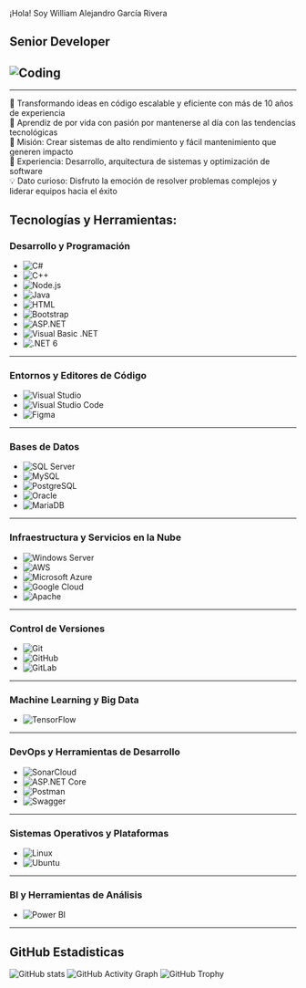 ¡Hola! Soy William Alejandro García Rivera
## Senior Developer 
## ![Coding](https://media.giphy.com/media/13HgwGsXF0aiGY/giphy.gif)
---

🚀 Transformando ideas en código escalable y eficiente con más de 10 años de experiencia  
🌱 Aprendiz de por vida con pasión por mantenerse al día con las tendencias tecnológicas  
🎯 Misión: Crear sistemas de alto rendimiento y fácil mantenimiento que generen impacto  
💼 Experiencia: Desarrollo, arquitectura de sistemas y optimización de software  
💡 Dato curioso: Disfruto la emoción de resolver problemas complejos y liderar equipos hacia el éxito  

## Tecnologías y Herramientas:

### Desarrollo y Programación
- ![C#](https://img.shields.io/badge/-C%23-239120?logo=c-sharp&logoColor=white&style=flat)
- ![C++](https://img.shields.io/badge/-C++-00599C?logo=c%2B%2B&logoColor=white&style=flat)
- ![Node.js](https://img.shields.io/badge/-Node.js-339933?logo=node.js&logoColor=white&style=flat)
- ![Java](https://img.shields.io/badge/-Java-007396?logo=java&logoColor=white&style=flat)
- ![HTML](https://img.shields.io/badge/-HTML-E34F26?logo=html5&logoColor=white&style=flat)
- ![Bootstrap](https://img.shields.io/badge/-Bootstrap-7952B3?logo=bootstrap&logoColor=white&style=flat)
- ![ASP.NET](https://img.shields.io/badge/-ASP.NET-5C2D91?logo=.net&logoColor=white&style=flat)
- ![Visual Basic .NET](https://img.shields.io/badge/-Visual%20Basic%20.NET-68217A?logo=.net&logoColor=white&style=flat)
- ![.NET 6](https://img.shields.io/badge/-.NET%206-512BD4?logo=.net&logoColor=white&style=flat)
---
### Entornos y Editores de Código
- ![Visual Studio](https://img.shields.io/badge/-Visual%20Studio-5C2D91?logo=visual-studio&logoColor=white&style=flat)
- ![Visual Studio Code](https://img.shields.io/badge/-VS%20Code-007ACC?logo=visual-studio-code&logoColor=white&style=flat)
- ![Figma](https://img.shields.io/badge/-Figma-F24E1E?logo=figma&logoColor=white&style=flat)
---
### Bases de Datos
- ![SQL Server](https://img.shields.io/badge/-SQL%20Server-CC2927?logo=microsoft-sql-server&logoColor=white&style=flat)
- ![MySQL](https://img.shields.io/badge/-MySQL-4479A1?logo=mysql&logoColor=white&style=flat)
- ![PostgreSQL](https://img.shields.io/badge/-PostgreSQL-336791?logo=postgresql&logoColor=white&style=flat)
- ![Oracle](https://img.shields.io/badge/-Oracle-F80000?logo=oracle&logoColor=white&style=flat)
- ![MariaDB](https://img.shields.io/badge/-MariaDB-003545?logo=mariadb&logoColor=white&style=flat)
---
### Infraestructura y Servicios en la Nube
- ![Windows Server](https://img.shields.io/badge/-Windows%20Server-0078D6?logo=windows&logoColor=white&style=flat)
- ![AWS](https://img.shields.io/badge/-AWS-232F3E?logo=amazon-aws&logoColor=white&style=flat)
- ![Microsoft Azure](https://img.shields.io/badge/-Microsoft%20Azure-0078D4?logo=microsoft-azure&logoColor=white&style=flat)
- ![Google Cloud](https://img.shields.io/badge/-Google%20Cloud-4285F4?logo=google-cloud&logoColor=white&style=flat)
- ![Apache](https://img.shields.io/badge/-Apache-D22128?logo=apache&logoColor=white&style=flat)
---
### Control de Versiones
- ![Git](https://img.shields.io/badge/-Git-F05032?logo=git&logoColor=white&style=flat)
- ![GitHub](https://img.shields.io/badge/-GitHub-181717?logo=github&logoColor=white&style=flat)
- ![GitLab](https://img.shields.io/badge/-GitLab-FC6D26?logo=gitlab&logoColor=white&style=flat)
---
### Machine Learning y Big Data
- ![TensorFlow](https://img.shields.io/badge/-TensorFlow-FF6F00?logo=tensorflow&logoColor=white&style=flat)
---
### DevOps y Herramientas de Desarrollo
- ![SonarCloud](https://img.shields.io/badge/-SonarCloud-F3702A?logo=sonarcloud&logoColor=white&style=flat)
- ![ASP.NET Core](https://img.shields.io/badge/-ASP.NET%20Core-5C2D91?logo=dotnet&logoColor=white&style=flat)
- ![Postman](https://img.shields.io/badge/-Postman-FF6C37?logo=postman&logoColor=white&style=flat)
- ![Swagger](https://img.shields.io/badge/-Swagger-85EA2D?logo=swagger&logoColor=black&style=flat)
---
### Sistemas Operativos y Plataformas
- ![Linux](https://img.shields.io/badge/-Linux-FCC624?logo=linux&logoColor=black&style=flat)
- ![Ubuntu](https://img.shields.io/badge/-Ubuntu-E95420?logo=ubuntu&logoColor=white&style=flat)
---
### BI y Herramientas de Análisis
- ![Power BI](https://img.shields.io/badge/-Power%20BI-F2C811?logo=power-bi&logoColor=black&style=flat)
--- 

## GitHub Estadisticas
![GitHub stats](https://github-readme-stats.vercel.app/api?username=wgarciar3&show_icons=true&theme=radical&title_color=ff79c6&icon_color=ffd700&text_color=ffffff&bg_color=282a36)
![GitHub Activity Graph](https://github-readme-activity-graph.vercel.app/graph?username=wgarciar3&theme=radical)
![GitHub Trophy](https://github-profile-trophy.vercel.app/?username=wgarciar3&theme=radical)

